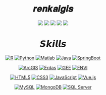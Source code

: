 <div align=center>

# 𝒓𝒆𝒏𝒌𝒂𝒊𝒈𝒊𝒔

<p>

[![](https://img.shields.io/badge/个人主页-renkaigis.cn-blueviolet?logo=Kongregate)](https://renkaigis.cn)
[![](https://img.shields.io/badge/博客-Blog-blue?logo=rss)](https://blog.renkaigis.cn)
[![](https://img.shields.io/badge/GitHub-renkaigis-yellowgreen?logo=github)](https://github.com/renkaigis)
[![](https://img.shields.io/badge/简历-e-CV-ff69b4?logo=personio)](https://resume.renkaigis.cn)
[![](https://img.shields.io/badge/相册-Photo-green?logo=googlephotos&logoColor=white)](https://photo.renkaigis.cn)


</p>

# 𝙎𝙠𝙞𝙡𝙡𝙨



<p>

[![R](https://img.shields.io/badge/-R-%232c3e50?style=flat-square&logo=r&logoColor=9cf)](#)
[![Python](https://img.shields.io/badge/-Python-%232c3e50?style=flat-square&logo=python)](#)
[![Matlab](https://img.shields.io/badge/-Matlab-%232c3e50?style=flat-square&logo=numpy&logoColor=ff69b4)](#)
[![Java](https://img.shields.io/badge/-Java-%232c3e50?style=flat-square&logo=CoffeeScript&logoColor=lightblue)](#)
[![SpringBoot](https://img.shields.io/badge/-SpingBoot-%232c3e50?style=flat-square&logo=springboot)](#)
  
</p>

<p>

[![ArcGIS](https://img.shields.io/badge/-ArcGIS-%231a202c?style=flat-square&logo=Origin)](#)
[![Erdas](https://img.shields.io/badge/-Erdas-%231a202c?style=flat-square&logo=googleplay&logoColor=red)](#)
[![GEE](https://img.shields.io/badge/-GEE-%231a202c?style=flat-square&logo=GoogleEarth)](#)
[![ENVI](https://img.shields.io/badge/-ENVI-%231a202c?style=flat-square&logo=plangrid&logoColor=orange)](#)

</p>

<p>

[![HTML5](https://img.shields.io/badge/-HTML5-red?logo=html5&logoColor=white)](#)
[![CSS3](https://img.shields.io/badge/-CSS3-brightgreen?logo=css3&logoColor=white)](#)
[![JavaScript](https://img.shields.io/badge/-JavaScript-%23FFC107?style=flat-square&logo=javascript&logoColor=000000&labelColor=%23FFC107&color=%23FFC107)](#)
[![Vue.js](https://img.shields.io/badge/-Vue.js-blue?style=flat-square&logo=Vue.js&logoColor=success)](#)
  
</p>

<p>

[![MySQL](https://img.shields.io/badge/-MySQL-%232C3A42?style=flat-square&logo=mysql&logoColor=%23ffffff)](#)
[![MongoDB](https://img.shields.io/badge/-MongoDB-%232C3A42?style=flat-square&logo=MongoDB&logoColor=green)](#)
[![SQL Server](https://img.shields.io/badge/-SQL%20Server-%23282C34?style=flat-square&logo=microsoftsqlserver)](#)

</p>



